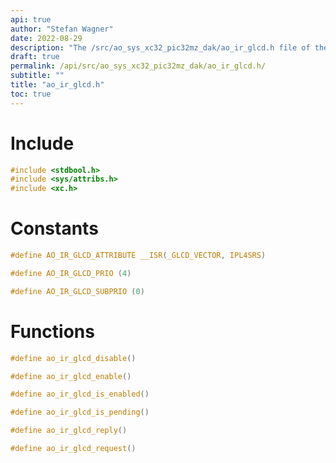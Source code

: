 ```yaml
---
api: true
author: "Stefan Wagner"
date: 2022-08-29
description: "The /src/ao_sys_xc32_pic32mz_dak/ao_ir_glcd.h file of the ao real-time operating system."
draft: true
permalink: /api/src/ao_sys_xc32_pic32mz_dak/ao_ir_glcd.h/
subtitle: ""
title: "ao_ir_glcd.h"
toc: true
---
```


# Include

```c
#include <stdbool.h>
#include <sys/attribs.h>
#include <xc.h>
```

# Constants

```c
#define AO_IR_GLCD_ATTRIBUTE __ISR(_GLCD_VECTOR, IPL4SRS)
```

```c
#define AO_IR_GLCD_PRIO (4)
```

```c
#define AO_IR_GLCD_SUBPRIO (0)
```

# Functions

```c
#define ao_ir_glcd_disable()
```

```c
#define ao_ir_glcd_enable()
```

```c
#define ao_ir_glcd_is_enabled()
```

```c
#define ao_ir_glcd_is_pending()
```

```c
#define ao_ir_glcd_reply()
```

```c
#define ao_ir_glcd_request()
```

